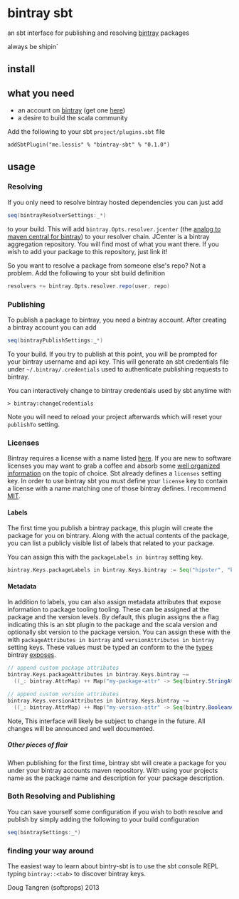 # bintray sbt

an sbt interface for publishing and resolving [bintray](https://bintray.com) packages

always be shipin`

## install

## what you need

- an account on [bintray](https://bintray.com) (get one [here](https://bintray.com/signup/index))
- a desire to build the scala community

Add the following to your sbt `project/plugins.sbt` file

    addSbtPlugin("me.lessis" % "bintray-sbt" % "0.1.0")

## usage

### Resolving

If you only need to resolve bintray hosted dependencies you can just add

```scala
seq(bintrayResolverSettings:_*)
```

to your build. This will add `bintray.Opts.resolver.jcenter` (the [analog to maven central for bintray](https://bintray.com/bintray/jcenter)) to your resolver chain. JCenter is a bintray aggregation repository. You will find most of what you want there. If you wish to add your package to this repository, just link it!

So you want to resolve a package from someone else's repo? Not a problem. Add the following to your sbt build definition

```scala
resolvers += bintray.Opts.resolver.repo(user, repo)
```

### Publishing

To publish a package to bintray, you need a bintray account. After creating a bintray account you can add

```scala
seq(bintrayPublishSettings:_*)
```

To your build. If you try to publish at this point, you will be prompted for your bintray username and api key. This will generate an sbt credentials
file under `~/.bintray/.credentials` used to authenticate publishing requests to bintray.

You can interactively change to bintray credentials used by sbt anytime with

    > bintray:changeCredentials

Note you will need to reload your project afterwards which will reset your `publishTo` setting.

### Licenses

Bintray requires a license with a name listed [here](https://bintray.com/docs/api.html#_footnote_1). If you are new to software licenses you may 
want to grab a coffee and absorb some [well organized information](http://choosealicense.com/) on the topic of choice.
Sbt already defines a `licenses` setting key. In order to use bintray sbt you must define your `license` key to contain a license with a name matching
one of those bintray defines. I recommend [MIT](http://choosealicense.com/licenses/mit/).

#### Labels

The first time you publish a bintray package, this plugin will create the package for you on bintrary. Along with the actual contents
of the package, you can list a publicly visible list of labels that related to your package.

You can assign this with the `packageLabels in bintray` setting key.

```scala
bintray.Keys.packageLabels in bintray.Keys.bintray := Seq("hipster", "keen")
```

#### Metadata

In addition to labels, you can also assign metadata attributes that expose information to package tooling tooling. These can be assigned at the package and the version levels. By default, this plugin assigns the a flag indicating this is an sbt plugin to the package and the scala version and optionally sbt version to the package version. You can assign these with the with `packageAttributes in bintray` and `versionAttributes in bintray` setting keys. These values must be typed an conform to the the [types](https://github.com/softprops/bintry#metadata) bintray [exposes](https://bintray.com/docs/api.html#_attributes).

```scala
// append custom package attributes
bintray.Keys.packageAttributes in bintray.Keys.bintray ~=
  ((_: bintray.AttrMap) ++ Map("my-package-attr" -> Seq(bintry.StringAttr("my-value"))))
```

```scala
// append custom version attributes
bintray.Keys.versionAttributes in bintray.Keys.bintray ~=
  ((_: bintray.AttrMap) ++ Map("my-version-attr" -> Seq(bintry.BooleanAttr(true))))
```

Note, This interface will likely be subject to change in the future. All changes will be announced and well documented.

##### Other pieces of flair

When publishing for the first time, bintray sbt will create a package for you under your bintray accounts maven repository.
With using your projects name as the package name and description for your package description. 

### Both Resolving and Publishing

You can save yourself some configuration if you wish to both resolve and publish by simply adding the following to your build configuration

```scala
seq(bintraySettings:_*)
```

### finding your way around

The easiest way to learn about bintry-sbt is to use the sbt console REPL typing `bintray::<tab>` to discover bintray keys.

Doug Tangren (softprops) 2013
